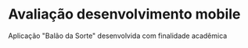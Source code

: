 # Avaliação desenvolvimento mobile

Aplicação "Balão da Sorte" desenvolvida com finalidade acadêmica